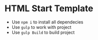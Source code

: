 # HTML Start Template
* Use `npm i` to install all dependecies
* Use `gulp` to work with project
* Use `gulp Build` to build project
